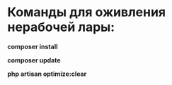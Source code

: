 # Команды для оживления нерабочей лары:

**composer install**

**composer update**

**php artisan optimize:clear**